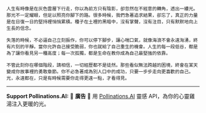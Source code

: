 ```jekyll
人生有時像是在灰色雲層下行走，你以為前方只有陰影，卻忽然在不經意的轉角，透出一縷光。那光不一定耀眼，但足以照亮你腳下的路。很多時候，我們急著追求結果，卻忘了，真正的力量是在日復一日的堅持裡悄悄累積。種子在土裡的黑暗中，沒有掌聲，沒有注目，只有默默地向上生長的信念。  

失落的時候，不必逼自己立刻振作，你可以停下腳步，讓心喘口氣，就像海浪不會永遠洶湧，終有片刻的平靜。當你允許自己接受脆弱，你也就給了自己重生的機會。人生的每一段低谷，都是為了讓你看見另一種高度；每一次孤獨，都是生命在教你成為自己最堅強的依靠。  

不管此刻你在哪個階段，請相信，一切經歷都不是徒然。那些看似無法跨越的困境，終會在某天變成你故事裡的勇敢章節。你不必急著成為別人口中的成功，只要一步步走向更喜歡的自己。光，永遠都在，只是有時候需要你走得更遠一點，才看得見。
```



---

**Support Pollinations.AI:**
🌸 **廣告** 🌸 用 [Pollinations.AI](https://pollinations.ai/redirect/kofi) 靈感 API，為你的心靈雞湯注入更暖的光。